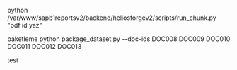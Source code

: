 


python /var/www/sapb1reportsv2/backend/heliosforgev2/scripts/run_chunk.py "pdf id yaz"


paketleme
python package_dataset.py --doc-ids DOC008 DOC009 DOC010 DOC011 DOC012 DOC013


test